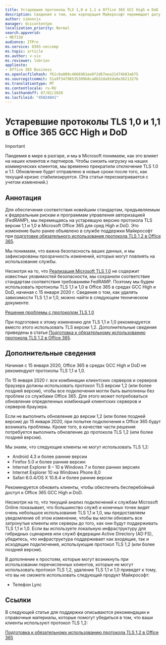 ```yaml
---
title: Устаревшие протоколы TLS 1,0 и 1,1 в Office 365 GCC High и DoD
description: Сведения о том, как корпорация Майкрософт перемещает дату вперед для прекращения поддержки протоколов TLS 1,1 и 1,0 в средах GCC High и DoD в Office 365 и готовится к использованию протокола TLS 1,2.
author: simonxjx
manager: dcscontentpm
localization_priority: Normal
search.appverid:
- MET150
audience: ITPro
ms.service: O365-seccomp
ms.topic: article
ms.author: v-six
ms.reviewer: lobrion
appliesto:
- Office 365 Business
ms.openlocfilehash: f61c0a809c4666981ee0f2d67eea21474b83a675
ms.sourcegitcommit: 51a9f34796535309b8ca8b52da92da0a3621327b
ms.translationtype: MT
ms.contentlocale: ru-RU
ms.lasthandoff: 07/02/2020
ms.locfileid: "45024841"
---
```

# <a name="deprecating-tls-10-and-11-in-office-365-gcc-high-and-dod"></a>Устаревшие протоколы TLS 1,0 и 1,1 в Office 365 GCC High и DoD

> [!IMPORTANT]
> Пандемия в мире в разгаре, и мы в Microsoft понимаем, как это влияет на наших клиентов и партнеров. Чтобы снизить нагрузку на наших коммерческих клиентов, мы временно прекратили отключение TLS 1.0 и 1.1. Обновление будет отправлено в новые сроки после того, как текущий кризис стабилизируется. (Эта статья пересматривается с учетом изменений.)

## <a name="summary"></a>Аннотация

Для обеспечения соответствия новейшим стандартам, предъявляемым к федеральным рискам и программам управления авторизацией (FedRAMP), мы перемещаясь на устаревшую версию протокола TLS версии 1,1 и 1,0 в Microsoft Office 365 для сред High и DoD. Это изменение было ранее объявлено в службе поддержки Майкрософт при [подготовке обязательного использования протокола TLS 1,2 в Office 365](https://support.microsoft.com/help/4057306/preparing-for-tls-1-2-in-office-365).

Мы понимаем, что важна безопасность ваших данных, и мы зафиксированы прозрачность изменений, которые могут повлиять на использование службы.

Несмотря на то, что [Реализация Microsoft TLS 1,0](https://support.microsoft.com/help/3117336) не содержит известных уязвимостей безопасности, мы сохранили соответствие стандартам соответствия требованиям FedRAMP. Поэтому мы будем использовать протоколы TLS 1,1 и 1,0 в Office 365 в средах GCC High и DoD, начиная с 15 января 2020 г. Сведения о том, как удалять зависимости TLS 1,1 и 1,0, можно найти в следующем техническом документе:

[Решение проблемы с протоколом TLS 1,0](https://www.microsoft.com/download/details.aspx?id=55266)

При подготовке к этому изменению для TLS 1,1 и 1,0 рекомендуется вместо этого использовать TLS версии 1,2. Дополнительные сведения приведены в статье [Подготовка к обязательному использованию протокола TLS 1,2 в Office 365](https://support.microsoft.com/help/4057306/preparing-for-tls-1-2-in-office-365).

## <a name="more-information"></a>Дополнительные сведения

Начиная с 15 января 2020, Office 365 в средах GCC High и DoD не рекомендуют протоколы TLS 1,1 и 1,0.

По 15 января 2020 г. все комбинации клиентских серверов и серверов браузера должны использовать протокол TLS версии 1,2 (или более поздней версии), чтобы все подключения могли быть выполнены без проблем со службами Office 365. Для этого может потребоваться обновление определенных комбинаций клиентских серверов и серверов браузера.

Если не выполнить обновление до версии 1,2 (или более поздней версии) до 15 января 2020, при попытке подключения к Office 365 будут возникать проблемы. Кроме того, в качестве части решения потребуется выполнить обновление до протокола TLS 1,2 (или более поздней версии).

Мы знаем, что следующие клиенты не могут использовать TLS 1,2:

- Android 4.3 и более ранние версии
- Firefox 5.0 и более ранние версии:
- Internet Explorer 8 – 10 в Windows 7 и более ранних версиях
- Internet Explorer 10 на Windows Phone 8,0
- Safari 6.0.4/OS X 10.8.4 и более ранние версии

Рекомендуется обновить клиенты, чтобы обеспечить бесперебойный доступ к Office 365 GCC High и DoD.

Несмотря на то, что текущий анализ подключений к службам Microsoft Online показывает, что большинство служб и конечных точек видят очень небольшое использование TLS 1,1 и 1,0, мы предоставляем уведомление об этом изменении, чтобы вы могли обновить все затронутые клиенты или серверы до того, как они будут поддерживать TLS 1,1 и 1,0. Если вы используете локальную инфраструктуру для гибридных сценариев или служб федерации Active Directory (AD FS), убедитесь, что инфраструктура поддерживает как входящие, так и исходящие подключения, использующие протокол TLS 1,2 (или более поздней версии).

В дополнение к простоям, которые могут возникнуть при использовании перечисленных клиентов, которые не могут использовать протокол TLS 1,2, удаление TLS 1,1 и 1,0 приведет к тому, что вы не сможете использовать следующий продукт Майкрософт:

- Телефон Lync

## <a name="references"></a>Ссылки

В следующей статье для поддержки описываются рекомендации и справочные материалы, которые помогут убедиться в том, что ваши клиенты используют протокол TLS 1,2:

[Подготовка к обязательному использованию протокола TLS 1,2 в Office 365](https://support.microsoft.com/help/4057306/preparing-for-tls-1-2-in-office-365)
